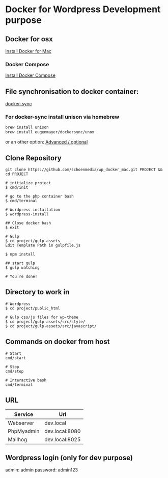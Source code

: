 # Docker for Wordpress Development purpose
## Docker for osx
[Install Docker for Mac](https://docs.docker.com/docker-for-mac/install/)

### Docker Compose
[Install Docker Compose](https://docs.docker.com/compose/install/)

## File synchronisation to docker container:
[docker-sync](http://docker-sync.io/)

### For docker-sync install unison via homebrew

```bash
brew install unison
brew install eugenmayer/dockersync/unox
```

or an other option: [Advanced / optional](https://github.com/EugenMayer/docker-sync/wiki/docker-sync-on-OSX)

## Clone Repository
```
git clone https://github.com/schoenmedia/wp_docker_mac.git PROJECT && cd PROJECT

# initialize project
$ cmd/init

# go to the php container bash
$ cmd/terminal

# Wordpress installation
$ wordpress-install

## Close docker bash
$ exit

# Gulp 
$ cd project/gulp-assets
Edit Template Path in gulpfile.js

$ npm install

## start gulp
$ gulp watching

# You´re done! 
```
## Directory to work in

```
# Wordpress
$ cd project/public_html

# Gulp css/js files for wp-theme 
$ cd project/gulp-assets/src/style/
$ cd project/gulp-assets/src/javascript/
```

## Commands on docker from host 
```
# Start
cmd/start

# Stop
cmd/stop

# Interactive bash 
cmd/terminal

```

## URL
Service | Url
------------ | -------------
Webserver | dev.local
PhpMyadmin | dev.local:8080
Mailhog | dev.local:8025

## Wordpress login (only for dev purpose) 
admin: admin
password: admin123
